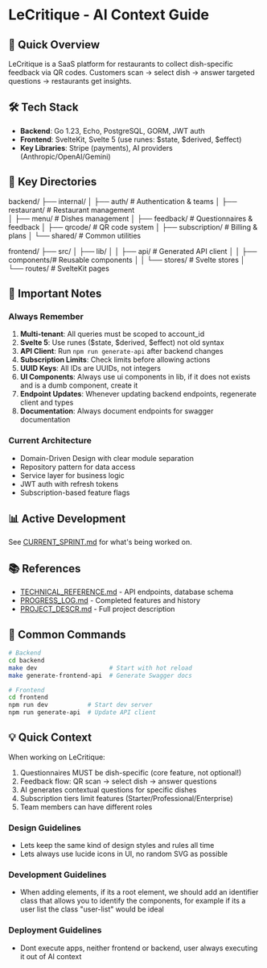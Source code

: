 # LeCritique - AI Context Guide

## 🎯 Quick Overview
LeCritique is a SaaS platform for restaurants to collect dish-specific feedback via QR codes. Customers scan → select dish → answer targeted questions → restaurants get insights.

## 🛠️ Tech Stack
- **Backend**: Go 1.23, Echo, PostgreSQL, GORM, JWT auth
- **Frontend**: SvelteKit, Svelte 5 (use runes: $state, $derived, $effect)
- **Key Libraries**: Stripe (payments), AI providers (Anthropic/OpenAI/Gemini)

## 📁 Key Directories
backend/
├── internal/
│   ├── auth/          # Authentication & teams
│   ├── restaurant/    # Restaurant management  
│   ├── menu/          # Dishes management
│   ├── feedback/      # Questionnaires & feedback
│   ├── qrcode/        # QR code system
│   ├── subscription/  # Billing & plans
│   └── shared/        # Common utilities

frontend/
├── src/
│   ├── lib/
│   │   ├── api/       # Generated API client
│   │   ├── components/# Reusable components
│   │   └── stores/    # Svelte stores
│   └── routes/        # SvelteKit pages

## 🚨 Important Notes

### Always Remember
1. **Multi-tenant**: All queries must be scoped to account_id
2. **Svelte 5**: Use runes ($state, $derived, $effect) not old syntax
3. **API Client**: Run `npm run generate-api` after backend changes
4. **Subscription Limits**: Check limits before allowing actions
5. **UUID Keys**: All IDs are UUIDs, not integers
6. **UI Components**: Always use ui components in lib, if it does not exists and is a dumb component, create it
7. **Endpoint Updates**: Whenever updating backend endpoints, regenerate client and types
8. **Documentation**: Always document endpoints for swagger documentation

### Current Architecture
- Domain-Driven Design with clear module separation
- Repository pattern for data access
- Service layer for business logic
- JWT auth with refresh tokens
- Subscription-based feature flags

## 📊 Active Development
See [CURRENT_SPRINT.md](./CURRENT_SPRINT.md) for what's being worked on.

## 📚 References
- [TECHNICAL_REFERENCE.md](./TECHNICAL_REFERENCE.md) - API endpoints, database schema
- [PROGRESS_LOG.md](./PROGRESS_LOG.md) - Completed features and history
- [PROJECT_DESCR.md](./PROJECT_DESCR.md) - Full project description

## 🔧 Common Commands
```bash
# Backend
cd backend
make dev                    # Start with hot reload
make generate-frontend-api  # Generate Swagger docs

# Frontend  
cd frontend
npm run dev           # Start dev server
npm run generate-api  # Update API client
```

## 💡 Quick Context
When working on LeCritique:
1. Questionnaires MUST be dish-specific (core feature, not optional!)
2. Feedback flow: QR scan → select dish → answer questions
3. AI generates contextual questions for specific dishes
4. Subscription tiers limit features (Starter/Professional/Enterprise)
5. Team members can have different roles

### Design Guidelines
- Lets keep the same kind of design styles and rules all time
- Lets always use lucide icons in UI, no random SVG as possible

### Development Guidelines
- When adding elements, if its a root element, we should add an identifier class that allows you to identify the components, for example if its a user list the class "user-list" would be ideal

### Deployment Guidelines
- Dont execute apps, neither frontend or backend, user always executing it out of AI context

